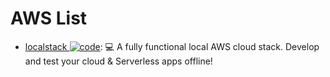 # AWS List

- [localstack ![code](https://shorturl.at/dlxyK)](https://github.com/localstack/localstack): 💻 A fully functional local AWS cloud stack. Develop and test your cloud & Serverless apps offline!
